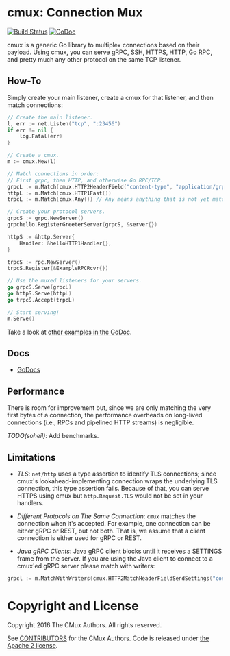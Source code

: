# cmux: Connection Mux 
[![Build Status](https://github.com/johnobe/cmux/actions/workflows/build-and-test.yml/badge.svg)](https://github.com/johnobe/cmux/actions/workflows/build-and-test.yml)
[![GoDoc](https://godoc.org/github.com/soheilhy/cmux?status.svg)](http://godoc.org/github.com/soheilhy/cmux)

cmux is a generic Go library to multiplex connections based on
their payload. Using cmux, you can serve gRPC, SSH, HTTPS, HTTP,
Go RPC, and pretty much any other protocol on the same TCP listener.

## How-To
Simply create your main listener, create a cmux for that listener,
and then match connections:
```go
// Create the main listener.
l, err := net.Listen("tcp", ":23456")
if err != nil {
	log.Fatal(err)
}

// Create a cmux.
m := cmux.New(l)

// Match connections in order:
// First grpc, then HTTP, and otherwise Go RPC/TCP.
grpcL := m.Match(cmux.HTTP2HeaderField("content-type", "application/grpc"))
httpL := m.Match(cmux.HTTP1Fast())
trpcL := m.Match(cmux.Any()) // Any means anything that is not yet matched.

// Create your protocol servers.
grpcS := grpc.NewServer()
grpchello.RegisterGreeterServer(grpcS, &server{})

httpS := &http.Server{
	Handler: &helloHTTP1Handler{},
}

trpcS := rpc.NewServer()
trpcS.Register(&ExampleRPCRcvr{})

// Use the muxed listeners for your servers.
go grpcS.Serve(grpcL)
go httpS.Serve(httpL)
go trpcS.Accept(trpcL)

// Start serving!
m.Serve()
```

Take a look at [other examples in the GoDoc](http://godoc.org/github.com/soheilhy/cmux/#pkg-examples).

## Docs
* [GoDocs](https://godoc.org/github.com/soheilhy/cmux)

## Performance
There is room for improvement but, since we are only matching
the very first bytes of a connection, the performance overheads on
long-lived connections (i.e., RPCs and pipelined HTTP streams)
is negligible.

*TODO(soheil)*: Add benchmarks.

## Limitations
* *TLS*: `net/http` uses a type assertion to identify TLS connections; since
cmux's lookahead-implementing connection wraps the underlying TLS connection,
this type assertion fails.
Because of that, you can serve HTTPS using cmux but `http.Request.TLS`
would not be set in your handlers.

* *Different Protocols on The Same Connection*: `cmux` matches the connection
when it's accepted. For example, one connection can be either gRPC or REST, but
not both. That is, we assume that a client connection is either used for gRPC
or REST.

* *Java gRPC Clients*: Java gRPC client blocks until it receives a SETTINGS
frame from the server. If you are using the Java client to connect to a cmux'ed
gRPC server please match with writers:
```go
grpcl := m.MatchWithWriters(cmux.HTTP2MatchHeaderFieldSendSettings("content-type", "application/grpc"))
```

# Copyright and License
Copyright 2016 The CMux Authors. All rights reserved.

See [CONTRIBUTORS](https://github.com/soheilhy/cmux/blob/master/CONTRIBUTORS)
for the CMux Authors. Code is released under
[the Apache 2 license](https://github.com/soheilhy/cmux/blob/master/LICENSE).
